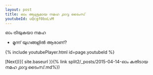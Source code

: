 ```yaml
---
layout: post
title: ഓം ആശ്രമായ നമഹ ൧൦൮ ടൈംസ്
youtubeId: uQcgf0bxLvM
---
```

 
 
 ഓം ട്രിയുകയാ നമഹ 
 
 -  മൂന്ന് യുഗങ്ങളിൽ ആരാണ്? 
 
  
 
  
 
 
 
 
 
 


{% include youtubePlayer.html id=page.youtubeId %}
 
[Next]({{ site.baseurl }}{% link  split2/_posts/2015-04-14-ഓം കതിടായ നമഹ ൧൦൮ ടൈംസ്.md%})
 
